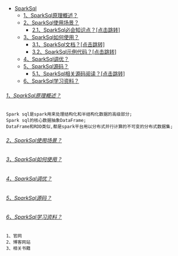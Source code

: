 
* [SparkSql]()
    - [1、SparkSql原理概述？]()
    - [2、SparkSql使用场景？]()
        - [2.1、SparkSql必会知识点？[点击跳转]](../bigdata-project/src/main/doc/sparksql.md)
    - [3、SparkSql如何使用？]()
        - [3.1、SparkSql文档？[点击跳转]](src/main/doc)
        - [3.2、SparkSql示例代码？[点击跳转]](src/main/scala/com/libin/etl)
    - [4、SparkSql调优？]()
    - [5、SparkSql源码？]()
        - [5.1、SparkSql相关源码阅读？[点击跳转]](src/main/scala/com/libin/source)
    - [6、SparkSql学习资料？]()

###### [1、SparkSql原理概述？]()
    Spark sql是spark用来处理结构化和半结构化数据的高级部分;
    Spark sql的核心数据抽象DataFrame;
    DataFrame和RDD类似,都是spark平台用以分布式并行计算的不可变的分布式数据集;    

###### [2、SparkSql使用场景？]()

###### [3、SparkSql如何使用？]()

###### [4、SparkSql调优？]()

###### [5、SparkSql源码？]()

###### [6、SparkSql学习资料？]()
    1、官网
    2、博客网站
    3、相关书籍
